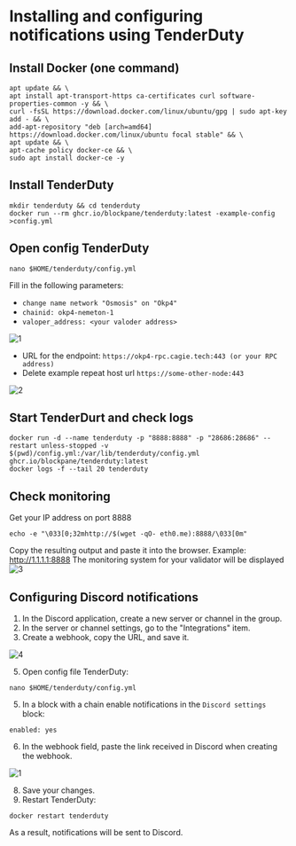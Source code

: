 # Installing and configuring notifications using TenderDuty
## Install Docker (one command)
```
apt update && \
apt install apt-transport-https ca-certificates curl software-properties-common -y && \
curl -fsSL https://download.docker.com/linux/ubuntu/gpg | sudo apt-key add - && \
add-apt-repository "deb [arch=amd64] https://download.docker.com/linux/ubuntu focal stable" && \
apt update && \
apt-cache policy docker-ce && \
sudo apt install docker-ce -y
```
## Install TenderDuty
```
mkdir tenderduty && cd tenderduty
docker run --rm ghcr.io/blockpane/tenderduty:latest -example-config >config.yml
```
## Open config TenderDuty
```
nano $HOME/tenderduty/config.yml
```
Fill in the following parameters:

- `change name network "Osmosis" on "Okp4"`
- `chainid: okp4-nemeton-1`
- `valoper_address: <your valoder address>`

![1](https://user-images.githubusercontent.com/49861610/212419657-ac18d179-b797-4f45-b6bb-752841a5c589.png)

- URL for the endpoint: `https://okp4-rpc.cagie.tech:443 (or your RPC address)`
- Delete example repeat host url `https://some-other-node:443`

![2](https://user-images.githubusercontent.com/49861610/212422043-6f5b9ce5-b6a4-412e-88fe-549e00f5ab09.png)

## Start TenderDurt and check logs
```
docker run -d --name tenderduty -p "8888:8888" -p "28686:28686" --restart unless-stopped -v $(pwd)/config.yml:/var/lib/tenderduty/config.yml ghcr.io/blockpane/tenderduty:latest
docker logs -f --tail 20 tenderduty
```
## Check monitoring
Get your IP address on port 8888
```
echo -e "\033[0;32mhttp://$(wget -qO- eth0.me):8888/\033[0m"
```
Copy the resulting output and paste it into the browser. Example: http://1.1.1.1:8888
The monitoring system for your validator will be displayed
![3](https://user-images.githubusercontent.com/49861610/212422230-d66bbf96-5ab7-4e32-8e8d-636dfee6ece0.png)

## Configuring Discord notifications
1. In the Discord application, create a new server or channel in the group.
2. In the server or channel settings, go to the "Integrations" item.
3. Create a webhook, copy the URL, and save it.

![4](https://user-images.githubusercontent.com/49861610/212422620-d8b765c7-2257-4911-a194-710f750c182d.png)

5. Open config file TenderDuty:
```
nano $HOME/tenderduty/config.yml
```
5. In a block with a chain enable notifications in the `Discord settings` block:
```
enabled: yes
```
6. In the webhook field, paste the link received in Discord when creating the webhook.

![1](https://user-images.githubusercontent.com/49861610/190135033-ae1afeb0-8df8-46e0-8961-883bb0e2659c.png)

8. Save your changes.
9. Restart TenderDuty:
```
docker restart tenderduty
```
As a result, notifications will be sent to Discord.
